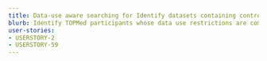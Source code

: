 ```yaml
---
title: Data-use aware searching for Identify datasets containing controls and cases with coronary artery disease
blurb: Identify TOPMed participants whose data use restrictions are compatible for coronary artery diseases research.
user-stories:
- USERSTORY-2
- USERSTORY-59
---
```

